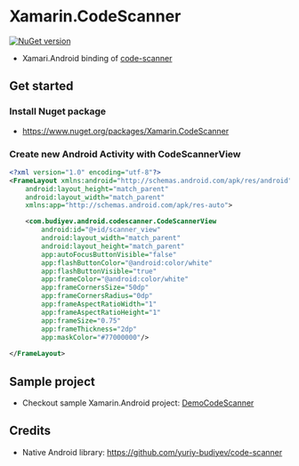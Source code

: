 # Xamarin.CodeScanner
[![NuGet version](https://badge.fury.io/nu/Xamarin.CodeScanner.svg)](https://badge.fury.io/nu/Xamarin.CodeScanner)

- Xamari.Android binding of [code-scanner](https://github.com/yuriy-budiyev/code-scanner)

## Get started

### Install Nuget package
- https://www.nuget.org/packages/Xamarin.CodeScanner


### Create new Android Activity with CodeScannerView
```xml
<?xml version="1.0" encoding="utf-8"?>
<FrameLayout xmlns:android="http://schemas.android.com/apk/res/android"
    android:layout_height="match_parent"
    android:layout_width="match_parent"
    xmlns:app="http://schemas.android.com/apk/res-auto">

    <com.budiyev.android.codescanner.CodeScannerView
        android:id="@+id/scanner_view"
        android:layout_width="match_parent"
        android:layout_height="match_parent"
        app:autoFocusButtonVisible="false"
        app:flashButtonColor="@android:color/white"
        app:flashButtonVisible="true"
        app:frameColor="@android:color/white"
        app:frameCornersSize="50dp"
        app:frameCornersRadius="0dp"
        app:frameAspectRatioWidth="1"
        app:frameAspectRatioHeight="1"
        app:frameSize="0.75"
        app:frameThickness="2dp"
        app:maskColor="#77000000"/>
    
</FrameLayout>
```

## Sample project
- Checkout sample Xamarin.Android project: [DemoCodeScanner](DemoCodeScanner)

## Credits
- Native Android library: https://github.com/yuriy-budiyev/code-scanner
